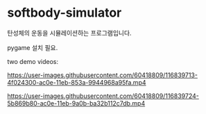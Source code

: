 # softbody-simulator
탄성체의 운동을 시뮬레이션하는 프로그램입니다.

pygame 설치 필요.


two demo videos:


https://user-images.githubusercontent.com/60418809/116839713-4f024300-ac0e-11eb-853a-9944968a95fa.mp4


https://user-images.githubusercontent.com/60418809/116839724-5b869b80-ac0e-11eb-9a0b-ba32b112c7db.mp4


